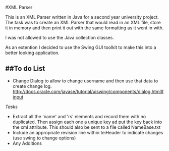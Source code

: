 #XML Parser

This is an XML Parser written in Java for a second year university project. The task was to create an XML Parser that would read in an XML file, store it in memory and then print it out with the same formatting as it went in with. 

I was not allowed to use the Java collection classes. 

As an extention I decided to use the Swing GUI toolkit to make this into a better looking application. 

##To do List
---
- Change Dialog to allow to change username and then use that data to create change log. http://docs.oracle.com/javase/tutorial/uiswing/components/dialog.html#input

*Tasks*
- Extract all the 'name' and 'rs' elements and record them with no duplicated. Then assign each one a unique key ad put the key back into the xml attribute. This should also be sent to a file called NameBase.txt
- Include an appropriate revision line within teiHeader to indicate changes (use swing to change options)
- Any Additions